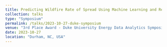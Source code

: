 ```yaml
---
title: Predicting Wildfire Rate of Spread Using Machine Learning and Remote Sensing
collection: talks
type: "Symposium"
permalink: /talks/2023-10-27-duke-symposium
venue: "3rd Place Award - Duke University Energy Data Analytics Symposium"
date: 2023-10-27
location: "Durham, NC, USA"
---
```


